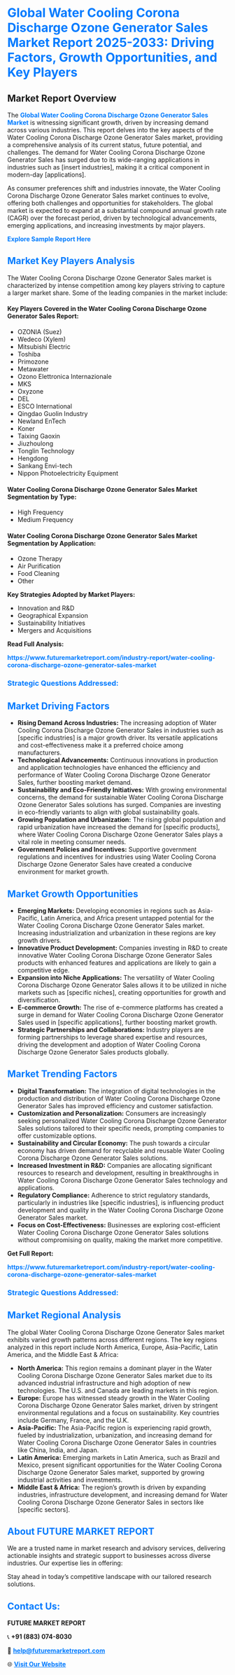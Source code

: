 <h1 style="color: #007BFF;">Global Water Cooling Corona Discharge Ozone Generator Sales Market Report 2025-2033: Driving Factors, Growth Opportunities, and Key Players</h1>

<section id="overview">
<h2>Market Report Overview</h2>
<p>The <a href="https://www.futuremarketreport.com/industry-report/water-cooling-corona-discharge-ozone-generator-sales-market" style="color: #007BFF; text-decoration: none;"><strong>Global Water Cooling Corona Discharge Ozone Generator Sales Market</strong></a> is witnessing significant growth, driven by increasing demand across various industries. This report delves into the key aspects of the Water Cooling Corona Discharge Ozone Generator Sales market, providing a comprehensive analysis of its current status, future potential, and challenges. The demand for Water Cooling Corona Discharge Ozone Generator Sales has surged due to its wide-ranging applications in industries such as [insert industries], making it a critical component in modern-day [applications].</p>
<p>As consumer preferences shift and industries innovate, the Water Cooling Corona Discharge Ozone Generator Sales market continues to evolve, offering both challenges and opportunities for stakeholders. The global market is expected to expand at a substantial compound annual growth rate (CAGR) over the forecast period, driven by technological advancements, emerging applications, and increasing investments by major players.</p>
</section>

<section id="overview">
<p><a href="https://www.futuremarketreport.com/request-sample/reportId=109737" style="color: #007BFF; text-decoration: none;"><strong>Explore Sample Report Here</strong></a></p>
</section>

<section id="key-players">
<h2 style="color: #007BFF;">Market Key Players Analysis</h2>
<p>The Water Cooling Corona Discharge Ozone Generator Sales market is characterized by intense competition among key players striving to capture a larger market share. Some of the leading companies in the market include:</p>
<h4>Key Players Covered in the Water Cooling Corona Discharge Ozone Generator Sales Report:</h4>
<ul><li>OZONIA (Suez)</li><li>Wedeco (Xylem)</li><li>Mitsubishi Electric</li><li>Toshiba</li><li>Primozone</li><li>Metawater</li><li>Ozono Elettronica Internazionale</li><li>MKS</li><li>Oxyzone</li><li>DEL</li><li>ESCO lnternational</li><li>Qingdao Guolin Industry</li><li>Newland EnTech</li><li>Koner</li><li>Taixing Gaoxin</li><li>Jiuzhoulong</li><li>Tonglin Technology</li><li>Hengdong</li><li>Sankang Envi-tech</li><li>Nippon Photoelectricity Equipment</li></ul>
<h4>Water Cooling Corona Discharge Ozone Generator Sales Market Segmentation by Type:</h4>
<ul><li>High Frequency</li><li>Medium Frequency</li></ul>

<h4>Water Cooling Corona Discharge Ozone Generator Sales Market Segmentation by Application:</h4>
<ul><li>Ozone Therapy</li><li>Air Purification</li><li>Food Cleaning</li><li>Other</li></ul>
<p><strong>Key Strategies Adopted by Market Players:</strong></p>
<ul>
<li>Innovation and R&D</li>
<li>Geographical Expansion</li>
<li>Sustainability Initiatives</li>
<li>Mergers and Acquisitions</li>
</ul>
</section>

<section>
<p><strong>Read Full Analysis: </strong></p><a href="https://www.futuremarketreport.com/industry-report/water-cooling-corona-discharge-ozone-generator-sales-market" style="color: #007BFF; text-decoration: none;"><strong>https://www.futuremarketreport.com/industry-report/water-cooling-corona-discharge-ozone-generator-sales-market</strong></a>
<h3 style="color: #007BFF;">Strategic Questions Addressed:</h3>
</section>

<section id="driving-factors">
<h2 style="color: #007BFF;">Market Driving Factors</h2>
<ul>
<li><strong>Rising Demand Across Industries:</strong> The increasing adoption of Water Cooling Corona Discharge Ozone Generator Sales in industries such as [specific industries] is a major growth driver. Its versatile applications and cost-effectiveness make it a preferred choice among manufacturers.</li>
<li><strong>Technological Advancements:</strong> Continuous innovations in production and application technologies have enhanced the efficiency and performance of Water Cooling Corona Discharge Ozone Generator Sales, further boosting market demand.</li>
<li><strong>Sustainability and Eco-Friendly Initiatives:</strong> With growing environmental concerns, the demand for sustainable Water Cooling Corona Discharge Ozone Generator Sales solutions has surged. Companies are investing in eco-friendly variants to align with global sustainability goals.</li>
<li><strong>Growing Population and Urbanization:</strong> The rising global population and rapid urbanization have increased the demand for [specific products], where Water Cooling Corona Discharge Ozone Generator Sales plays a vital role in meeting consumer needs.</li>
<li><strong>Government Policies and Incentives:</strong> Supportive government regulations and incentives for industries using Water Cooling Corona Discharge Ozone Generator Sales have created a conducive environment for market growth.</li>
</ul>
</section>

<section id="growth-opportunities">
<h2 style="color: #007BFF;">Market Growth Opportunities</h2>
<ul>
<li><strong>Emerging Markets:</strong> Developing economies in regions such as Asia-Pacific, Latin America, and Africa present untapped potential for the Water Cooling Corona Discharge Ozone Generator Sales market. Increasing industrialization and urbanization in these regions are key growth drivers.</li>
<li><strong>Innovative Product Development:</strong> Companies investing in R&D to create innovative Water Cooling Corona Discharge Ozone Generator Sales products with enhanced features and applications are likely to gain a competitive edge.</li>
<li><strong>Expansion into Niche Applications:</strong> The versatility of Water Cooling Corona Discharge Ozone Generator Sales allows it to be utilized in niche markets such as [specific niches], creating opportunities for growth and diversification.</li>
<li><strong>E-commerce Growth:</strong> The rise of e-commerce platforms has created a surge in demand for Water Cooling Corona Discharge Ozone Generator Sales used in [specific applications], further boosting market growth.</li>
<li><strong>Strategic Partnerships and Collaborations:</strong> Industry players are forming partnerships to leverage shared expertise and resources, driving the development and adoption of Water Cooling Corona Discharge Ozone Generator Sales products globally.</li>
</ul>
</section>

<section id="trending-factors">
<h2 style="color: #007BFF;">Market Trending Factors</h2>
<ul>
<li><strong>Digital Transformation:</strong> The integration of digital technologies in the production and distribution of Water Cooling Corona Discharge Ozone Generator Sales has improved efficiency and customer satisfaction.</li>
<li><strong>Customization and Personalization:</strong> Consumers are increasingly seeking personalized Water Cooling Corona Discharge Ozone Generator Sales solutions tailored to their specific needs, prompting companies to offer customizable options.</li>
<li><strong>Sustainability and Circular Economy:</strong> The push towards a circular economy has driven demand for recyclable and reusable Water Cooling Corona Discharge Ozone Generator Sales solutions.</li>
<li><strong>Increased Investment in R&D:</strong> Companies are allocating significant resources to research and development, resulting in breakthroughs in Water Cooling Corona Discharge Ozone Generator Sales technology and applications.</li>
<li><strong>Regulatory Compliance:</strong> Adherence to strict regulatory standards, particularly in industries like [specific industries], is influencing product development and quality in the Water Cooling Corona Discharge Ozone Generator Sales market.</li>
<li><strong>Focus on Cost-Effectiveness:</strong> Businesses are exploring cost-efficient Water Cooling Corona Discharge Ozone Generator Sales solutions without compromising on quality, making the market more competitive.</li>
</ul>
</section>

<section>
<p><strong>Get Full Report: </strong></p><a href="https://www.futuremarketreport.com/industry-report/water-cooling-corona-discharge-ozone-generator-sales-market" style="color: #007BFF; text-decoration: none;"><strong>https://www.futuremarketreport.com/industry-report/water-cooling-corona-discharge-ozone-generator-sales-market</strong></a>
<h3 style="color: #007BFF;">Strategic Questions Addressed:</h3>
</section>


<section id="regional-analysis">
<h2 style="color: #007BFF;">Market Regional Analysis</h2>
<p>The global Water Cooling Corona Discharge Ozone Generator Sales market exhibits varied growth patterns across different regions. The key regions analyzed in this report include North America, Europe, Asia-Pacific, Latin America, and the Middle East & Africa:</p>
<ul>
<li><strong>North America:</strong> This region remains a dominant player in the Water Cooling Corona Discharge Ozone Generator Sales market due to its advanced industrial infrastructure and high adoption of new technologies. The U.S. and Canada are leading markets in this region.</li>
<li><strong>Europe:</strong> Europe has witnessed steady growth in the Water Cooling Corona Discharge Ozone Generator Sales market, driven by stringent environmental regulations and a focus on sustainability. Key countries include Germany, France, and the U.K.</li>
<li><strong>Asia-Pacific:</strong> The Asia-Pacific region is experiencing rapid growth, fueled by industrialization, urbanization, and increasing demand for Water Cooling Corona Discharge Ozone Generator Sales in countries like China, India, and Japan.</li>
<li><strong>Latin America:</strong> Emerging markets in Latin America, such as Brazil and Mexico, present significant opportunities for the Water Cooling Corona Discharge Ozone Generator Sales market, supported by growing industrial activities and investments.</li>
<li><strong>Middle East & Africa:</strong> The region’s growth is driven by expanding industries, infrastructure development, and increasing demand for Water Cooling Corona Discharge Ozone Generator Sales in sectors like [specific sectors].</li>
</ul>
</section>

<footer>
<h2 style="color: #007BFF;">About FUTURE MARKET REPORT</h2>
<p>We are a trusted name in market research and advisory services, delivering actionable insights and strategic support to businesses across diverse industries. Our expertise lies in offering:</p>

<p>Stay ahead in today’s competitive landscape with our tailored research solutions.</p>

<h2 style="color: #007BFF;">Contact Us:</h2>
<p><strong>FUTURE MARKET REPORT</strong></p>
<p>📞 <strong>+91 (883) 074-8030</strong></p>
<p>📧 <strong><a href="mailto:help@futuremarketreport.com" style="color: #007BFF;">help@futuremarketreport.com</a></strong></p>
<p>🌐 <strong><a href="https://www.futuremarketreport.com/" style="color: #007BFF;">Visit Our Website</a></strong></p>
</footer>